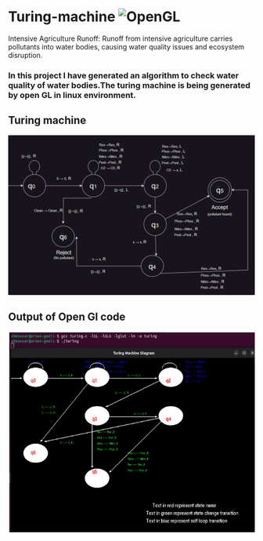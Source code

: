 
# Turing-machine ![OpenGL](https://img.shields.io/badge/OpenGL-Used-brightgreen)

 Intensive Agriculture Runoff: Runoff from intensive agriculture carries pollutants into water bodies, causing water quality issues and ecosystem disruption.


 ### In this project I have generated an algorithm to check water quality of water bodies.The turing machine is being generated by open GL in linux environment.

 ## Turing machine
 ![](Turing.png)
 ## Output of Open Gl code
 ![](Final.png)
